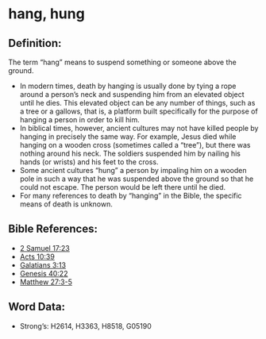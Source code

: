 # hang, hung

## Definition:

The term “hang” means to suspend something or someone above the ground.

* In modern times, death by hanging is usually done by tying a rope around a person’s neck and suspending him from an elevated object until he dies. This elevated object can be any number of things, such as a tree or a gallows, that is, a platform built specifically for the purpose of hanging a person in order to kill him.
* In biblical times, however, ancient cultures may not have killed people by hanging in precisely the same way. For example, Jesus died while hanging on a wooden cross (sometimes called a “tree”), but there was nothing around his neck. The soldiers suspended him by nailing his hands (or wrists) and his feet to the cross.
* Some ancient cultures “hung” a person by impaling him on a wooden pole in such a way that he was suspended above the ground so that he could not escape. The person would be left there until he died.
* For many references to death by “hanging” in the Bible, the specific means of death is unknown.

## Bible References:

* [2 Samuel 17:23](rc://en/tn/help/2sa/17/23)
* [Acts 10:39](rc://en/tn/help/act/10/39)
* [Galatians 3:13](rc://en/tn/help/gal/03/13)
* [Genesis 40:22](rc://en/tn/help/gen/40/22)
* [Matthew 27:3-5](rc://en/tn/help/mat/27/03)

## Word Data:

* Strong’s: H2614, H3363, H8518, G05190
